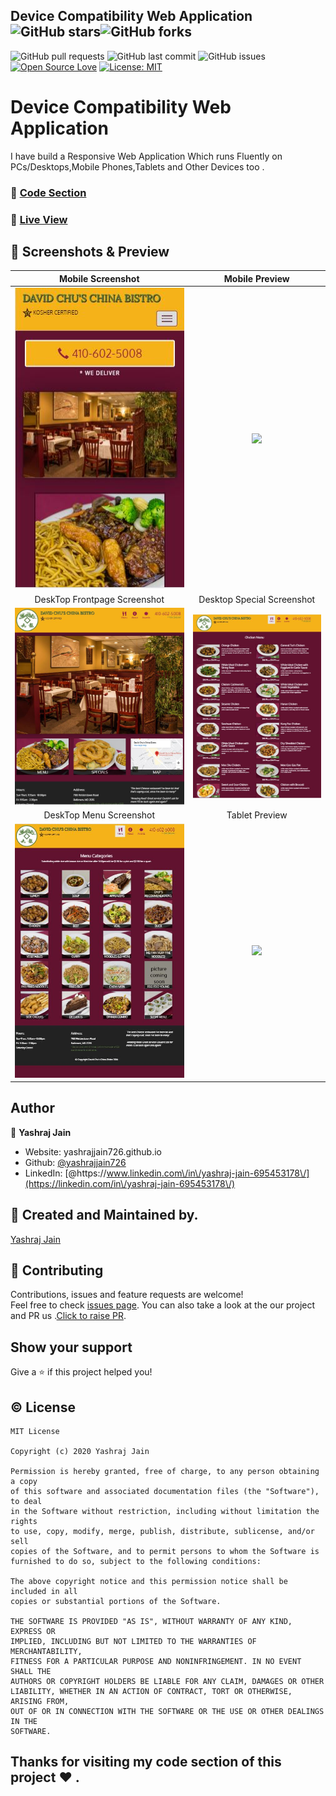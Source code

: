 
## Device Compatibility Web Application ![GitHub stars](https://img.shields.io/github/stars/yashrajjain726/Device-Compatibility-Web-Application?style=social)![GitHub forks](https://img.shields.io/github/forks/yashrajjain726/Device-Compatibility-Web-Application?style=social) 
![GitHub pull requests](https://img.shields.io/github/issues-pr/yashrajjain726/Device-Compatibility-Web-Application) ![GitHub last commit](https://img.shields.io/github/last-commit/yashrajjain726/Device-Compatibility-Web-Application)  ![GitHub issues](https://img.shields.io/github/issues-raw/yashrajjain726/Css-Based-Menu-Section) [![Open Source Love](https://badges.frapsoft.com/os/v2/open-source.svg?v=103)](https://github.com/yashrajjain726/Device-Compatibility-Web-Application)
[![License: MIT](https://img.shields.io/badge/License-MIT-yellow.svg)](https://opensource.org/licenses/MIT)

# Device Compatibility Web Application
I have build a Responsive Web Application Which runs Fluently on PCs/Desktops,Mobile Phones,Tablets and Other Devices too . 

### :file_folder: [Code Section](https://github.com/yashrajjain726/Device-Compatibility-Web-Application)

### :running: [Live View](https://yashrajjain726.github.io/Device-Compatibility-Web-Application/)
## 📱 Screenshots & Preview
|                                                   Mobile Screenshot                                            |         Mobile Preview                                                                                           |
|:--------------------------------------------------------------------------------------------------------------:|:----------------------------------------------------------------------------------------------------------------:|
| ![](https://github.com/yashrajjain726/Device-Compatibility-Web-Application/blob/master/screenshots/mobile.JPG) |![](https://github.com/yashrajjain726/Device-Compatibility-Web-Application/blob/master/screenshots/mobile.gif)    |
|                                                 DeskTop Frontpage Screenshot                                   |         Desktop Special Screenshot                                                                               |
| ![](https://github.com/yashrajjain726/Device-Compatibility-Web-Application/blob/master/screenshots/pc.JPG)     |![](https://github.com/yashrajjain726/Device-Compatibility-Web-Application/blob/master/screenshots/pc-special.JPG)|
|                                                 DeskTop Menu Screenshot                                        |         Tablet Preview                                                                                           |
| ![](https://github.com/yashrajjain726/Device-Compatibility-Web-Application/blob/master/screenshots/pc-menu.JPG)|![](https://github.com/yashrajjain726/Device-Compatibility-Web-Application/blob/master/screenshots/tablet.gif)|
## Author

👤 **Yashraj Jain**

* Website: yashrajjain726.github.io
* Github: [@yashrajjain726](https://github.com/yashrajjain726)
* LinkedIn: [@https:\/\/www.linkedin.com\/in\/yashraj-jain-695453178\/](https://linkedin.com/in\/yashraj-jain-695453178\/)

## 🙋 Created and Maintained by. 
[Yashraj Jain](https://github.com/yashrajjain726)

## 🤝 Contributing

Contributions, issues and feature requests are welcome!<br />Feel free to check [issues page](https://github.com/yashrajjain726/Device-Compatibility-Web-Application/issues). You can also take a look at the our project and PR us .[Click to raise PR](https://github.com/yashrajjain726/Device-Compatibility-Web-Application/pulls).

## Show your support

Give a ⭐️ if this project helped you!

## © License 
```
MIT License

Copyright (c) 2020 Yashraj Jain

Permission is hereby granted, free of charge, to any person obtaining a copy
of this software and associated documentation files (the "Software"), to deal
in the Software without restriction, including without limitation the rights
to use, copy, modify, merge, publish, distribute, sublicense, and/or sell
copies of the Software, and to permit persons to whom the Software is
furnished to do so, subject to the following conditions:

The above copyright notice and this permission notice shall be included in all
copies or substantial portions of the Software.

THE SOFTWARE IS PROVIDED "AS IS", WITHOUT WARRANTY OF ANY KIND, EXPRESS OR
IMPLIED, INCLUDING BUT NOT LIMITED TO THE WARRANTIES OF MERCHANTABILITY,
FITNESS FOR A PARTICULAR PURPOSE AND NONINFRINGEMENT. IN NO EVENT SHALL THE
AUTHORS OR COPYRIGHT HOLDERS BE LIABLE FOR ANY CLAIM, DAMAGES OR OTHER
LIABILITY, WHETHER IN AN ACTION OF CONTRACT, TORT OR OTHERWISE, ARISING FROM,
OUT OF OR IN CONNECTION WITH THE SOFTWARE OR THE USE OR OTHER DEALINGS IN THE
SOFTWARE.
```
## Thanks for visiting my code section of this project :heart:  .

